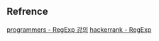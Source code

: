 ## Refrence
[programmers - RegExp 강의](https://programmers.co.kr/learn/courses/11)
[hackerrank - RegExp](https://www.hackerrank.com/domains/regex)